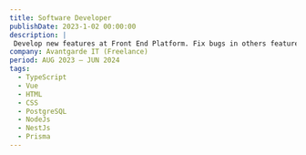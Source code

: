 ```yaml
---
title: Software Developer
publishDate: 2023-1-02 00:00:00
description: |
 Develop new features at Front End Platform. Fix bugs in others features. Create new features at Back End REST Api. Use Vue with Quasar for build  user interfaces Use NestJS and PrismaORM for build REST Api.
company: Avantgarde IT (Freelance)
period: AUG 2023 — JUN 2024
tags:
  - TypeScript
  - Vue
  - HTML
  - CSS
  - PostgreSQL
  - NodeJs
  - NestJs
  - Prisma
---
```


